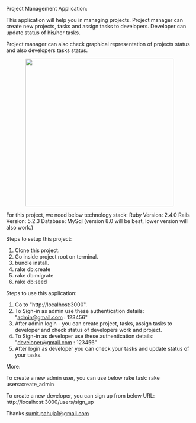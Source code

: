 Project Management Application:

This application will help you in managing projects. Project manager can create new projects, tasks and assign tasks to developers. Developer can update status of his/her tasks.

Project manager can also check graphical representation of projects status and also developers tasks status.

<div align="center">
    <img src="/graph.png" width="400px"</img> 
</div>

For this project, we need below technology stack:
Ruby Version: 2.4.0
Rails Version: 5.2.3
Database: MySql (version 8.0 will be best, lower version will also work.)


Steps to setup this project:

1. Clone this project.
2. Go inside project root on terminal.
3. bundle install.
4. rake db:create
5. rake db:migrate
6. rake db:seed

Steps to use this application:
1. Go to "http://localhost:3000".
2. To Sign-in as admin use these authentication details: "admin@gmail.com : 123456"
3. After admin login - you can create project, tasks, assign tasks to developer and check status of developers work and project.
4. To Sign-in as developer use these authentication details: "developer@gmail.com : 123456"
5. After login as developer you can check your tasks and update status of your tasks.


More:

To create a new admin user, you can use below rake task: 
rake users:create_admin

To create a new developer, you can sign up from below URL:
http://localhost:3000/users/sign_up




Thanks
sumit.pahuja1@gmail.com
